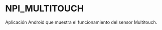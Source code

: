NPI_MULTITOUCH
==============

Aplicación Android que muestra el funcionamiento del sensor Multitouch.

